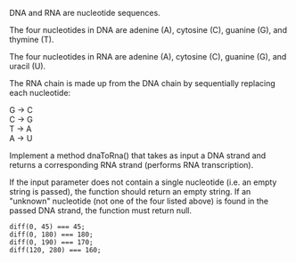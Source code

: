 DNA and RNA are nucleotide sequences.

The four nucleotides in DNA are adenine (A), cytosine (C), guanine (G), and thymine (T).

The four nucleotides in RNA are adenine (A), cytosine (C), guanine (G), and uracil (U).

The RNA chain is made up from the DNA chain by sequentially replacing each nucleotide:

G -> C  
C -> G  
T -> A  
A -> U  

Implement a method dnaToRna() that takes as input a DNA strand and returns a corresponding RNA strand (performs RNA transcription).

If the input parameter does not contain a single nucleotide (i.e. an empty string is passed), the function should return an empty string. If an "unknown" nucleotide (not one of the four listed above) is found in the passed DNA strand, the function must return null.


```
diff(0, 45) === 45;   
diff(0, 180) === 180;
diff(0, 190) === 170;
diff(120, 280) === 160;
